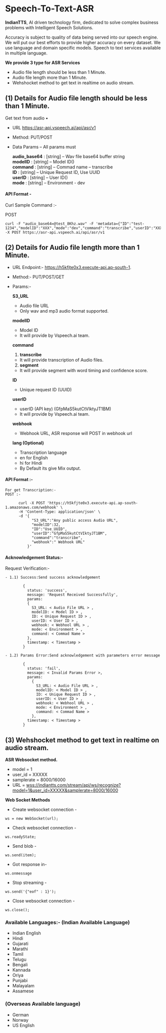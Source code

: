 # Speech-To-Text-ASR  
  
**IndianTTS**, AI driven technology firm, dedicated to solve complex business problems with Intelligent Speech Solutions.

Accuracy is subject to quality of data being served into our speech engine. We will put our best efforts to provide higher accuracy on every dataset. We use language and domain specific models. Speech to text services available in multiple language.

**We provide 3 type for ASR Services**
- Audio file length should be less than 1 Minute.
- Audio file length more than 1 Minute.
- Wehshocket method to get text in realtime on audio stream.

## (1) Details for  Audio file length should be less than 1 Minute.
Get text from audio
• 

*   URL   https://asr-api.vspeech.ai/api/asr/v1
*   Method:  PUT/POST
*   Data Params – All params must

    **audio_base64** : [string] – Wav file base64 buffer string  
    **modelID** : [string] – Model ID()  
    **command** : [string] – Commad name – transcribe  
    **ID** : [string] – Unique Request ID,  Use UUID  
    **userID** : [string] – User ID()  
    **mode** : [string] – Environment   - dev  

#### API Format - 

Curl Sample Command :-

POST 
``` 
curl -F "audio_base64=@test_8Khz.wav" -F 'metadata={"ID":"test-1234","modelID":"XXX","mode":"dev","command":"transcribe","userID":"XXXXX"}' -X POST https://asr-api.vspeech.ai/api/asr/v1
```
## (2) Details for  Audio file length more than 1 Minute.

*   URL Endpoint:- https://h5kfjte0x3.execute-api.ap-south-1.
*   Method:- PUT/POST/GET
*   Params:-

    **S3_URL**
    - Audio file URL
    - Only wav and mp3 audio format supported.

    **modelID**
    - Model ID
    - It will provide by Vspeech.ai team.

    **command**
    1. **transcribe**
    - It will provide transcription of Audio files.
    2. **segment**
    - It will provide segment with word timing and confidence score.

    **ID**
    - Unique request ID (UUID)

    **userID**
    - userID (API key)  (GfpMaS5kutCtVIktyJT1BM)
    - It will provide by Vspeech.ai team.

    **webhook**
    - Webhook URL, ASR response will POST in webhook url

    **lang  (Optional)**
    - Transcription language 
    - en for English
    - hi for Hindi
    - By Default its give Mix output.

  #### API Format :-

    For get Transcription:-  
    POST :-  
```
      curl -X POST 'https://h5kfjte0x3.execute-api.ap-south-1.amazonaws.com/webhook' \
      -H 'Content-Type: application/json' \
      -d '{
            "S3_URL":"Any public access Audio URL",
            "modelID":32,
            "ID":"Use_UUID",
            "userID":"GfpMaS5kutCtVIktyJT1BM",
            "command":"transcribe",
            "webhook":" Webhook URL"
          }'
```

  #### Acknowledgement Status:-

  Request Verification:-

    - 1.1) Success:Send success acknowledgement  
```
        {
          status: 'success',
          message: 'Request Received Successfully',
          params:
          {
            S3_URL: < Audio File URL > ,
            modelID: < Model ID > ,
            ID: < Unique Request ID > ,
            userID: < User ID > ,
            webhook: < Webhool URL > ,
            mode: < Environment > ,
            command: < Commad Name >
          },
          timestamp: < Timestamp >
        }
```
    - 1.2) Params Error:Send acknowledgement with parameters error message  
```
        {
          status: 'fail',
          message: < Invalid Params Error >,
          params:
            {
              S3_URL: < Audio File URL > ,
              modelID: < Model ID > ,
              ID: < Unique Request ID > ,
              userID: < User ID > ,
              webhook: < Webhool URL > ,
              mode: < Environment > ,
              command: < Commad Name >
            },
          timestamp: < Timestamp >
        }
```
## (3) Wehshocket method to get text in realtime on audio stream.  

**ASR Websocket method.**  

- model = 1
- user_id = XXXXX
- samplerate = 8000/16000
- URL = [wss://indiantts.com/stream/api/ws/recognize?model=1&user_id=XXXXX&samplerate=8000/16000](wss://indiantts.com/stream/api/ws/recognize?model=1&user_id=XXXXX&samplerate=8000/16000)

**Web Socket Methods**  

- Create websocket connection -
``` 
ws = new WebSocket(url);
```

- Check websocket connection -
``` 
ws.readyState;
```

- Send blob -
```  
ws.send(item);
```

- Got response in-
```  
ws.onmessage
```

- Stop streaming -
```  
ws.send('{"eof" : 1}');
```

- Close websocket connection -
```  
ws.close();
```

### Available Languages:- (Indian Available Language)
- Indian English
- Hindi
- Gujarati
- Marathi
- Tamil
- Telugu
- Bengali
- Kannada
- Oriya
- Punjabi
- Malayalam
- Assamese

### (Overseas Available language)
- German
- Norway
- US English
